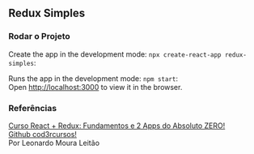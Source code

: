 ## Redux Simples

### Rodar o Projeto 
 
Create the app in the development mode: `npx create-react-app redux-simples`: <br/>

Runs the app in the development mode: `npm start`: <br/>
Open [http://localhost:3000](http://localhost:3000) to view it in the browser.  

### Referências

[Curso React + Redux: Fundamentos e 2 Apps do Absoluto ZERO!](https://www.udemy.com/course/react-redux-pt/)<br/>
[Github cod3rcursos!](https://github.com/cod3rcursos/curso-react-redux)<br/>
Por Leonardo Moura Leitão